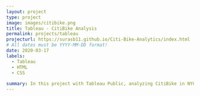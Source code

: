 ```yaml
---
layout: project
type: project
image: images/citibike.png
title: Tableau - CitiBike Analysis
permalink: projects/tableau
projecturl: https://surasb11.github.io/Citi-Bike-Analytics/index.html
# All dates must be YYYY-MM-DD format!
date: 2020-03-17
labels:
  - Tableau
  - HTML
  - CSS
  
summary: In this project with Tableau Public, analyzing CitiBike in NYC, you can find 25 workbooks answering to the questions such as - How many trips have been recorded total during the chosen period? What are the top 10 stations in the city for starting a journey? What is the Average Distance Ridden in Miles?
---
```

